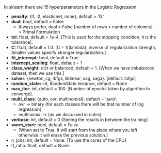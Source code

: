In sklearn there are 15 hyperparameters in the Logistic Regression
* **penalty:** {l1, l2, elasticnet, none}, default = 'l2'
* **dual:** bool, default = False
    - Always prefer, dual = False [number of rows > number of columns] -> Primal Formulation
* **tol:** float, default = 1e-4. [This is used for the stopping condition, it is the tolerance].
* **C:** float, default = 1.0. [C = 1/(lambda), inverse of regularization strength, Smaller values specify stronger regularization.]
* **fit_intercept:** bool, default = True.
* **intercept_scaling:** float, default = 1
* **class_weight:** dict or balanced, default = 1. [When we have imbalanced dataset, then we use this.]
* **solver:** {newton_cg, lbfgs, liblinear, sag, saga}. [default: lbfgs]
* **random_state:** int, RandomState instance, default = None
* **max_iter:** int, default = 100. [Number of epochs taken by algorithm to converge].
* **multi_class:** {auto, ovr, multinomial}, default = 'auto'.
    * ovr -> binary {for each classes there will be that number of log regression}
    * multinomial -> {as we discussed in notes}
* **verbose:** int, default = 0 {Seeing the results in between the training}
* **warm_start:** bool, default = False
    * [When set to True, it will start from the place where you left otherwise it will erase the previous solution.]
* n_jobs: int, default = None. [To use the cores of the CPU].
* l1_ratio: float, default = None.
